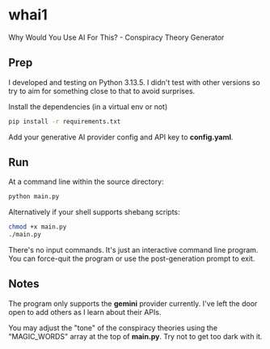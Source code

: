 # whai1
Why Would You Use AI For This? - Conspiracy Theory Generator

## Prep
I developed and testing on Python 3.13.5. I didn't test with other versions so try to aim for something close to that to avoid surprises.

Install the dependencies (in a virtual env or not)

```sh
pip install -r requirements.txt
```

Add your generative AI provider config and API key to **config.yaml**.

## Run

At a command line within the source directory:

```sh
python main.py
```

Alternatively if your shell supports shebang scripts:

```sh
chmod +x main.py
./main.py
```

There's no input commands. It's just an interactive command line program. You can force-quit the program or use the post-generation prompt to exit.

## Notes

The program only supports the **gemini** provider currently. I've left the door open to add others as I learn about their APIs.

You may adjust the "tone" of the conspiracy theories using the "MAGIC_WORDS" array at the top of **main.py**. Try not to get too dark with it.
